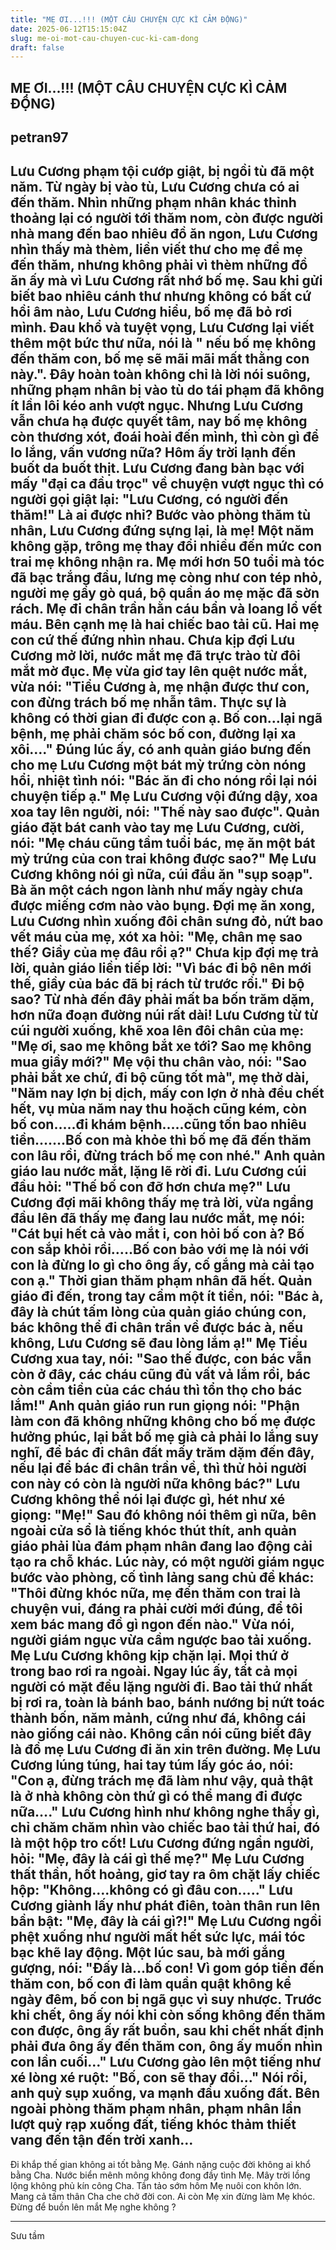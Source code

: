 ```yaml
---
title: "MẸ ƠI...!!! (MỘT CÂU CHUYỆN CỰC KÌ CẢM ĐỘNG)"
date: 2025-06-12T15:15:04Z
slug: me-oi-mot-cau-chuyen-cuc-ki-cam-dong
draft: false
---
```


## MẸ ƠI...!!! (MỘT CÂU CHUYỆN CỰC KÌ CẢM ĐỘNG)

## petran97

Lưu Cương phạm tội cướp giật, bị ngồi tù đã một năm. Từ ngày bị vào tù, Lưu Cương chưa có ai đến thăm.
Nhìn những phạm nhân khác thỉnh thoảng lại có người tới thăm nom, còn được người nhà mang đến bao nhiêu đồ ăn ngon, Lưu Cương nhìn thấy mà thèm, liền viết thư cho mẹ để mẹ đến thăm, nhưng không phải vì thèm những đồ ăn ấy mà vì Lưu Cương rất nhớ bố mẹ.
Sau khi gửi biết bao nhiêu cánh thư nhưng không có bất cứ hồi âm nào, Lưu Cương hiểu, bố mẹ đã bỏ rơi mình. Đau khổ và tuyệt vọng, Lưu Cương lại viết thêm một bức thư nữa, nói là " nếu bố mẹ không đến thăm con, bố mẹ sẽ mãi mãi mất thằng con này.". Đây hoàn toàn không chỉ là lời nói suông, những phạm nhân bị vào tù do tái phạm đã không ít lần lôi kéo anh vượt ngục. Nhưng Lưu Cương vẫn chưa hạ được quyết tâm, nay bố mẹ không còn thương xót, đoái hoài đến mình, thì còn gì để lo lắng, vấn vương nữa?
Hôm ấy trời lạnh đến buốt da buốt thịt. Lưu Cương đang bàn bạc với mấy "đại ca đầu trọc" về chuyện vượt ngục thì có người gọi giật lại: "Lưu Cương, có người đến thăm!" Là ai được nhỉ? Bước vào phòng thăm tù nhân, Lưu Cương đứng sựng lại, là mẹ! Một năm không gặp, trông mẹ thay đổi nhiều đến mức con trai mẹ không nhận ra. Mẹ mới hơn 50 tuổi mà tóc đã bạc trắng đầu, lưng mẹ còng như con tép nhỏ, người mẹ gầy gò quá, bộ quần áo mẹ mặc đã sờn rách. Mẹ đi chân trần hằn cáu bẩn và loang lổ vết máu. Bên cạnh mẹ là hai chiếc bao tải cũ.
Hai mẹ con cứ thế đứng nhìn nhau. Chưa kịp đợi Lưu Cương mở lời, nước mắt mẹ đã trực trào từ đôi mắt mờ đục. Mẹ vừa giơ tay lên quệt nước mắt, vừa nói: "Tiểu Cương à, mẹ nhận được thư con, con đừng trách bố mẹ nhẫn tâm. Thực sự là không có thời gian đi được con ạ. Bố con…lại ngã bệnh, mẹ phải chăm sóc bố con, đường lại xa xôi…." Đúng lúc ấy, có anh quản giáo bưng đến cho mẹ Lưu Cương một bát mỳ trứng còn nóng hổi, nhiệt tình nói: "Bác ăn đi cho nóng rồi lại nói chuyện tiếp ạ." Mẹ Lưu Cương vội đứng dậy, xoa xoa tay lên người, nói: "Thế này sao được". Quản giáo đặt bát canh vào tay mẹ Lưu Cương, cười, nói: "Mẹ cháu cũng tầm tuổi bác, mẹ ăn một bát mỳ trứng của con trai không được sao?" Mẹ Lưu Cương không nói gì nữa, cúi đầu ăn "sụp soạp". Bà ăn một cách ngon lành như mấy ngày chưa được miếng cơm nào vào bụng.
Đợi mẹ ăn xong, Lưu Cương nhìn xuống đôi chân sưng đỏ, nứt bao vết máu của mẹ, xót xa hỏi: "Mẹ, chân mẹ sao thế? Giầy của mẹ đâu rồi ạ?" Chưa kịp đợi mẹ trả lời, quản giáo liền tiếp lời: "Vì bác đi bộ nên mới thế, giầy của bác đã bị rách từ trước rồi."
Đi bộ sao? Từ nhà đến đây phải mất ba bốn trăm dặm, hơn nữa đoạn đường núi rất dài! Lưu Cương từ từ cúi người xuống, khẽ xoa lên đôi chân của mẹ: "Mẹ ơi, sao mẹ không bắt xe tới? Sao mẹ không mua giầy mới?"
Mẹ vội thu chân vào, nói: "Sao phải bắt xe chứ, đi bộ cũng tốt mà", mẹ thở dài, "Năm nay lợn bị dịch, mấy con lợn ở nhà đều chết hết, vụ mùa năm nay thu hoặch cũng kém, còn bố con…..đi khám bệnh…..cũng tốn bao nhiêu tiền…….Bố con mà khỏe thì bố mẹ đã đến thăm con lâu rồi, đừng trách bố mẹ con nhé."
Anh quản giáo lau nước mắt, lặng lẽ rời đi. Lưu Cương cúi đầu hỏi: "Thế bố con đỡ hơn chưa mẹ?"
Lưu Cương đợi mãi không thấy mẹ trả lời, vừa ngẩng đầu lên đã thấy mẹ đang lau nước mắt, mẹ nói: "Cát bụi hết cả vào mắt i, con hỏi bố con à? Bố con sắp khỏi rồi…..Bố con bảo với mẹ là nói với con là đừng lo gì cho ông ấy, cố gắng mà cải tạo con ạ."
Thời gian thăm phạm nhân đã hết. Quản giáo đi đến, trong tay cầm một ít tiền, nói: "Bác à, đây là chút tấm lòng của quản giáo chúng con, bác không thể đi chân trần về được bác à, nếu không, Lưu Cương sẽ đau lòng lắm ạ!"
Mẹ Tiểu Cương xua tay, nói: "Sao thế được, con bác vẫn còn ở đây, các cháu cũng đủ vất vả lắm rồi, bác còn cầm tiền của các cháu thì tổn thọ cho bác lắm!"
Anh quản giáo run run giọng nói: "Phận làm con đã không những không cho bố mẹ được hưởng phúc, lại bắt bố mẹ già cả phải lo lắng suy nghĩ, để bác đi chân đất mấy trăm dặm đến đây, nếu lại để bác đi chân trần về, thì thử hỏi người con này có còn là người nữa không bác?"
Lưu Cương không thể nói lại được gì, hét như xé giọng: "Mẹ!" Sau đó không nói thêm gì nữa, bên ngoài cửa sổ là tiếng khóc thút thít, anh quản giáo phải lùa đám phạm nhân đang lao động cải tạo ra chỗ khác.
Lúc này, có một người giám ngục bước vào phòng, cố tình lảng sang chủ đề khác: "Thôi đừng khóc nữa, mẹ đến thăm con trai là chuyện vui, đáng ra phải cười mới đúng, để tôi xem bác mang đồ gì ngon đến nào." Vừa nói, người giám ngục vừa cầm ngược bao tải xuống. Mẹ Lưu Cương không kịp chặn lại. Mọi thứ ở trong bao rơi ra ngoài. Ngay lúc ấy, tất cả mọi người có mặt đều lặng người đi.
Bao tải thứ nhất bị rơi ra, toàn là bánh bao, bánh nướng bị nứt toác thành bốn, năm mảnh, cứng như đá, không cái nào giống cái nào. Không cần nói cũng biết đây là đồ mẹ Lưu Cương đi ăn xin trên đường. Mẹ Lưu Cương lúng túng, hai tay túm lấy góc áo, nói: "Con ạ, đừng trách mẹ đã làm như vậy, quả thật là ở nhà không còn thứ gì có thể mang đi được nữa…."
Lưu Cương hình như không nghe thấy gì, chỉ chăm chăm nhìn vào chiếc bao tải thứ hai, đó là một hộp tro cốt! Lưu Cương đứng ngẩn người, hỏi: "Mẹ, đây là cái gì thế mẹ?" Mẹ Lưu Cương thất thần, hốt hoảng, giơ tay ra ôm chặt lấy chiếc hộp: "Không….không có gì đâu con….." Lưu Cương giành lấy như phát điên, toàn thân run lên bần bật: "Mẹ, đây là cái gì?!"
Mẹ Lưu Cương ngồi phệt xuống như người mất hết sức lực, mái tóc bạc khẽ lay động. Một lúc sau, bà mới gắng gượng, nói: "Đấy là…bố con! Vì gom góp tiền đến thăm con, bố con đi làm quần quật không kể ngày đêm, bố con bị ngã gục vì suy nhược. Trước khi chết, ông ấy nói khi còn sống không đến thăm con được, ông ấy rất buồn, sau khi chết nhất định phải đưa ông ấy đến thăm con, ông ấy muốn nhìn con lần cuối…"
Lưu Cương gào lên một tiếng như xé lòng xé ruột: "Bố, con sẽ thay đổi…" Nói rồi, anh quỳ sụp xuống, va mạnh đầu xuống đất. Bên ngoài phòng thăm phạm nhân, phạm nhân lần lượt quỳ rạp xuống đất, tiếng khóc thảm thiết vang đến tận đến trời xanh…
--------------------------------------
Đi khắp thế gian không ai tốt bằng Mẹ.
Gánh nặng cuộc đời không ai khổ bằng Cha.
Nước biển mênh mông không đong đầy tình Mẹ.
Mây trời lồng lộng không phủ kín công Cha.
Tần tảo sớm hôm Mẹ nuôi con khôn lớn.
Mang cả tấm thân Cha che chở đời con.
Ai còn Mẹ xin đừng làm Mẹ khóc.
Đừng để buồn lên mắt Mẹ nghe không ?
* * *
Sưu tầm